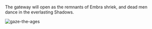 The gateway will open as the remnants of Embra shriek, and dead men dance in the everlasting Shadows.

<img src="https://media.githubusercontent.com/media/nathaneastwood/fablore/main/src/equipment/media/rattle-bones.webp" alt="gaze-the-ages" class="center" />
